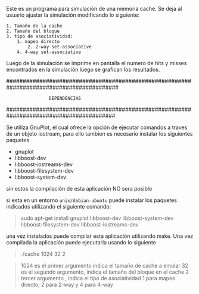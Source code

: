 Este es un programa para simulación de una memoria cache.
Se deja al usuario ajustar la simulación modificando lo siguiente:

	1. Tamaño de la cache
	2. Tamaño del bloque
	3. tipo de asociatividad:
	  	1. mapeo directo
          	2. 2-way set-associative
	  	4. 4-way set-associative

Luego de la simulación se imprime en pantalla el numero de hits y misses encontrados en la simulación
luego se grafican los resultados.

##########################################################################################

					DEPENDENCIAS

#########################################################################################

Se utiliza GnuPlot, el cual ofrece la opción de ejecutar comandos a traves de un objeto
iostream, para ello tambien es necesario instalar los siguientes paquetes

* gnuplot
* libboost-dev
* libboost-iostreams-dev
* libboost-filesystem-dev
* libboost-system-dev

sin estos la compilación de esta aplicación NO sera posible

si esta en un entorno `unix/debian-ubuntu` puede instalar los paquetes indicados utilizando
el siguiente comando:

 > sudo apt-get install gnuplot libboost-dev libboost-system-dev libboost-filesystem-dev libboost-iostreams-dev

una vez instalados puede compilar esta aplicación utilizando make. Una vez compilada la aplicación puede
ejecutarla usando lo siguiente
> ./cache 1024 32 2

>1024 es el primer argumento indica el tamaño de cache a emular
>32 es el segundo argumento, indica el tamaño del bloque en el cache
>2 tercer argumento , indica el tipo de asociatividad 1 para mapeo directo, 2 para 2-way y 4 para 4-way

